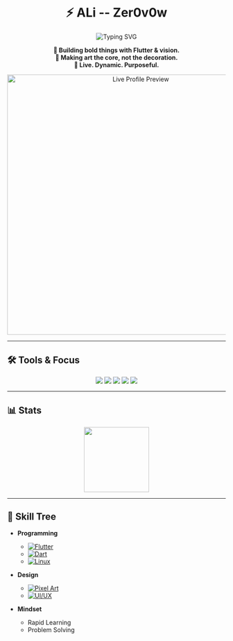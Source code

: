 <!-- Hero Section -->
<h1 align="center">⚡ ALi -- Zer0v0w</h1>

<p align="center">
  <img src="https://readme-typing-svg.demolab.com?font=Fira+Code&weight=500&pause=1000&color=C77DFF&center=true&width=450&lines=Creative+Coder;Fast+%7C+Unique+%7C+Adaptive;Driven+by+Art+%2B+Code+%2B+Soul" alt="Typing SVG" />
</p>

<p align="center">
  <strong>🎯 Building bold things with Flutter & vision.<br>
  🎨 Making art the core, not the decoration.<br>
  🧬 Live. Dynamic. Purposeful.</strong>
</p>

<p align="center">
  <a href="https://zer0v0.github.io" target="_blank">
    <img src="https://raw.githubusercontent.com/zer0v0/zer0v0/main/preview.gif" width="600px" alt="Live Profile Preview"/>
  </a><br>
</p>

---


## 🛠️ Tools & Focus

<p align="center">
  <img src="https://img.shields.io/badge/flutter-%2302569B.svg?style=for-the-badge&logo=flutter&logoColor=white"/>
  <img src="https://img.shields.io/badge/dart-%230175C2.svg?style=for-the-badge&logo=dart&logoColor=white"/>
  <img src="https://img.shields.io/badge/linux-%23000000.svg?style=for-the-badge&logo=linux&logoColor=white"/>
  <img src="https://img.shields.io/badge/art-black?style=for-the-badge&logoColor=white"/>
  <img src="https://img.shields.io/badge/focus-mental%2Fvisual-red?style=for-the-badge"/>
</p>

---

## 📊 Stats

<p align="center">
  <img src="https://github-readme-stats.vercel.app/api?username=zer0v0&theme=radical&show_icons=true&count_private=true&hide_title=true&hide_border=true" height="150" />
</p>

---

## 🌳 Skill Tree

- **Programming**  
  - [![Flutter](https://img.shields.io/badge/Flutter-blue?style=flat&logo=flutter)](https://flutter.dev)  
  - [![Dart](https://img.shields.io/badge/Dart-0175C2?style=flat&logo=dart)](https://dart.dev)  
  - [![Linux](https://img.shields.io/badge/Linux-black?style=flat&logo=linux)](https://linux.org)  

- **Design**  
  - [![Pixel Art](https://img.shields.io/badge/Pixel_Art-pink?style=flat&logo=artstation)](#)  
  - [![UI/UX](https://img.shields.io/badge/UI_UX-purple?style=flat)](#)  

- **Mindset**  
  - Rapid Learning  
  - Problem Solving  


